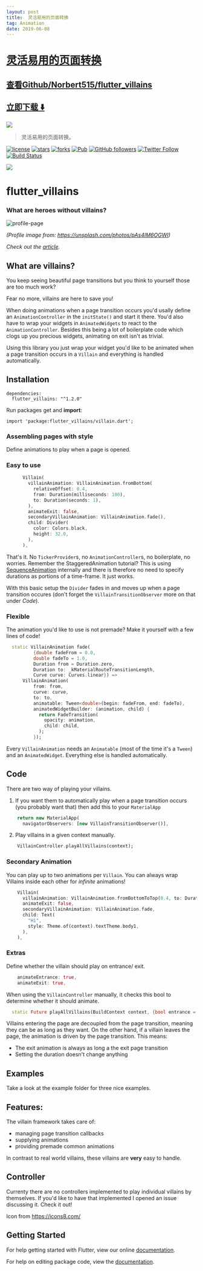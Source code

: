 ```yaml
---
layout: post
title:  灵活易用的页面转换
tag: Animation
date: 2019-06-08
---
```


# [灵活易用的页面转换 ](http://github.com/Norbert515/flutter_villains) 



## [查看Github/Norbert515/flutter_villains](http://github.com/Norbert515/flutter_villains)
## [立即下载 ️⬇️ ](https://codeload.github.com/Norbert515/flutter_villains/zip/master) 


 
![](https://flutterawesome.com/content/images/2018/10/flutter-community.gif)
 
>
> 灵活易用的页面转换。
>

 
[![license](https://img.shields.io/github/license/Norbert515/flutter_villains.svg)](https://github.com/Norbert515/flutter_villains/blob/master/LICENSE)
[![stars](https://img.shields.io/github/stars/Norbert515/flutter_villains.svg)](https://github.com/Norbert515/flutter_villains/stargazers)
[![forks](https://img.shields.io/github/forks/Norbert515/flutter_villains.svg)](https://github.com/Norbert515/flutter_villains/network/members)
[![Pub](https://img.shields.io/pub/v/flutter_villains.svg)](https://pub.dartlang.org/packages/flutter_villains)
[![GitHub followers](https://img.shields.io/github/followers/norbert515.svg?style=social&label=Follow)](https://github.com/Norbert515)
[![Twitter Follow](https://img.shields.io/twitter/follow/norbertkozsir.svg?style=social&label=Follow)](https://twitter.com/norbertkozsir)
[![Build Status](https://travis-ci.com/Norbert515/flutter_villains.svg?branch=master)](https://travis-ci.com/Norbert515/flutter_villains)


![](https://github.com/Norbert515/flutter_villains/blob/master/assets/icons8-joker-suicide-squad-96.png)
# flutter_villains

### What are heroes without villains?

![profile-page](media/profile.gif "profile-page")

_(Profile image from: https://unsplash.com/photos/pAs4IM6OGWI)_

_Check out the [article](https://medium.com/flutter-community/flutter-heroes-and-villains-bringing-balance-to-the-flutterverse-2e900222de41)._

## What are villains?
You keep seeing beautiful page transitions but you think to yourself those are too much work?

Fear no more, villains are here to save you!

When doing animations when a page transition occurs you'd usally define an `AnimationController` in the `initState()` and start it there. You'd also have to wrap your widgets in `AnimatedWidgets` to react to the `AnimationController`. Besides this being a lot of boilerplate code which clogs up you precious widgets, animating on exit isn't as trivial.

Using this library you just wrap your widget you'd like to be animated when a page transition occurs in a `Villain` and everything is handled automatically.

## Installation
```
dependencies:
  flutter_villains: "^1.2.0"
```
Run packages get and **import**:
```
import 'package:flutter_villains/villain.dart';
```

### Assembling pages with style
Define animations to play when a page is opened.

### Easy to use 
```dart
      Villain(
        villainAnimation: VillainAnimation.fromBottom(
          relativeOffset: 0.4,
          from: Duration(milliseconds: 100),
          to: Duration(seconds: 1),
        ),
        animateExit: false,
        secondaryVillainAnimation: VillainAnimation.fade(),
        child: Divider(
          color: Colors.black,
          height: 32.0,
        ),
      ),
```
That's it. No `TickerProvider`s, no `AnimationController`s, no boilerplate, no worries.
Remember the StaggeredAnimation tutorial? This is using [SequenceAnimation](https://github.com/Norbert515/flutter_sequence_animation) internally and there is therefore no need to specify durations as portions of a time-frame. It just works. 

With this basic setup the `Divider` fades in and moves up when a page transition occures (don't forget the `VillainTransitionObserver` more on that under *Code*).

### Flexible 
The animation you'd like to use is not premade? Make it yourself with a few lines of code!

```dart
  static VillainAnimation fade(
          {double fadeFrom = 0.0,
          double fadeTo = 1.0,
          Duration from = Duration.zero,
          Duration to: _kMaterialRouteTransitionLength,
          Curve curve: Curves.linear}) =>
      VillainAnimation(
          from: from,
          curve: curve,
          to: to,
          animatable: Tween<double>(begin: fadeFrom, end: fadeTo),
          animatedWidgetBuilder: (animation, child) {
            return FadeTransition(
              opacity: animation,
              child: child,
            );
          });
```
Every `VillainAnimation` needs an `Animatable` (most of the time it's a `Tween`) and an `AnimatedWidget`. Everything else is handled automatically.


## Code

There are two way of playing your villains.

1) If you want them to automatically play when a page transition occurs (you probably want that) then add this to your `MaterialApp`
```dart
    return new MaterialApp(
      navigatorObservers: [new VillainTransitionObserver()],
```

2) Play villains in a given context manually.
```dart
    VillainController.playAllVillains(context);
```


### Secondary Animation
You can play up to two animations per `Villain`. You can always wrap Villains inside each other for _infinite_ animations!
```dart
    Villain(
      villainAnimation: VillainAnimation.fromBottomToTop(0.4, to: Duration(milliseconds: 150)),
      animateExit: false,
      secondaryVillainAnimation: VillainAnimation.fade,
      child: Text(
        "Hi",
        style: Theme.of(context).textTheme.body1,
      ),
    ),
```

### Extras
Define whether the villain should play on entrance/ exit.
```dart
    animateEntrance: true,
    animateExit: true,
```
When using the `VillainController` manually, it checks this bool to determine whether it should animate. 
```dart
  static Future playAllVillains(BuildContext context, {bool entrance = true})
```

Villains entering the page are decoupled from the page transition, meaning they can be as long as they 
want. On the other hand, if a villain leaves the page, the animation is driven by the page transition.
This means:
 - The exit animation is always as long a the exit page transition
 - Setting the duration doesn't change anything
 

## Examples
Take a look at the example folder for three nice examples.

## Features:
The villain framework takes care of:
- managing page transition callbacks
- supplying animations
- providing premade common animations

In contrast to real world villains, these villains are **very** easy to handle.



## Controller
Currenty there are no controllers implemented to play individual villains by themselves. If you'd like to have that implemented I opened an issue discussing it. Check it out!




Icon from https://icons8.com/ 

## Getting Started

For help getting started with Flutter, view our online [documentation](https://flutter.io/).

For help on editing package code, view the [documentation](https://flutter.io/developing-packages/).

